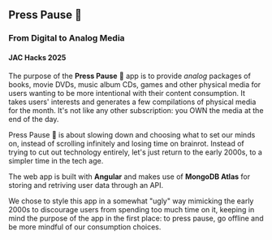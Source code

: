 ## Press Pause 🦖
### From Digital to Analog Media
#### JAC Hacks 2025

The purpose of the **Press Pause** 🦖 app is to provide *analog* packages of books, movie DVDs, music album CDs, games and other physical media for users wanting to be more intentional with their content consumption. It takes users' interests and generates a few compilations of physical media for the month. It's not like any other subscription: you OWN the media at the end of the day.

Press Pause 🦖 is about slowing down and choosing what to set our minds on, instead of scrolling infinitely and losing time on brainrot. Instead of trying to cut out technology entirely, let's just return to the early 2000s, to a simpler time in the tech age.

The web app is built with **Angular** and makes use of **MongoDB Atlas** for storing and retriving user data through an API.

We chose to style this app in a somewhat "ugly" way mimicking the early 2000s to discourage users from spending too much time on it, keeping in mind the purpose of the app in the first place: to press pause, go offline and be more mindful of our consumption choices.